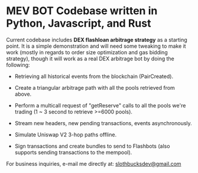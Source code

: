 # MEV BOT Codebase written in Python, Javascript, and Rust

Current codebase includes **DEX flashloan arbitrage strategy** as a starting point. It is a simple demonstration and will need some tweaking to make it work (mostly in regards to order size optimization and gas bidding strategy), though it will work as a real DEX arbitrage bot by doing the following:

- Retrieving all historical events from the blockchain (PairCreated).

- Create a triangular arbitrage path with all the pools retrieved from above.

- Perform a multicall request of "getReserve" calls to all the pools we're trading (1 ~ 3 second to retrieve >=6000 pools).

- Stream new headers, new pending transactions, events asynchronously.

- Simulate Uniswap V2 3-hop paths offline.

- Sign transactions and create bundles to send to Flashbots (also supports sending transactions to the mempool).

For business inquiries, e-mail me directly at: slothbucksdev@gmail.com
